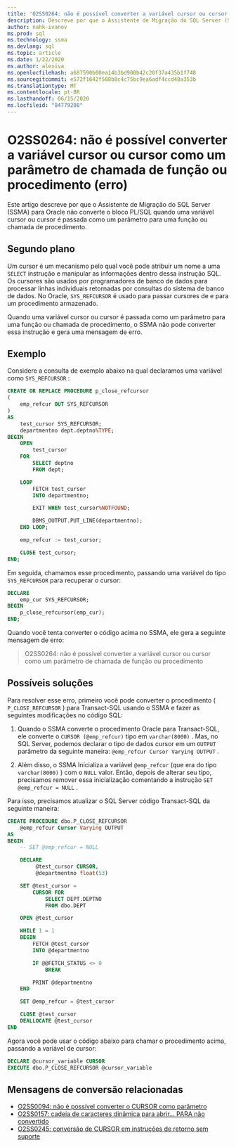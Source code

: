 ```yaml
---
title: 'O2SS0264: não é possível converter a variável cursor ou cursor como um parâmetro de chamada de função ou procedimento (erro)'
description: Descreve por que o Assistente de Migração do SQL Server (SSMA) para Oracle não converte o bloco PL/SQL quando uma variável cursor ou cursor é passada como um parâmetro para uma chamada de função ou procedimento.
author: nahk-ivanov
ms.prod: sql
ms.technology: ssma
ms.devlang: sql
ms.topic: article
ms.date: 1/22/2020
ms.author: alexiva
ms.openlocfilehash: a687590b00ea14b3bd900b42c20f37a435b1f748
ms.sourcegitcommit: e572f1642f588b8c4c75bc9ea6adf4ccd48a353b
ms.translationtype: MT
ms.contentlocale: pt-BR
ms.lasthandoff: 06/15/2020
ms.locfileid: "84779208"
---
```

# <a name="o2ss0264-unable-to-convert-cursor-or-cursor-variable-as-a-function-or-procedure-call-parameter-error"></a>O2SS0264: não é possível converter a variável cursor ou cursor como um parâmetro de chamada de função ou procedimento (erro)

Este artigo descreve por que o Assistente de Migração do SQL Server (SSMA) para Oracle não converte o bloco PL/SQL quando uma variável cursor ou cursor é passada como um parâmetro para uma função ou chamada de procedimento.

## <a name="background"></a>Segundo plano

Um cursor é um mecanismo pelo qual você pode atribuir um nome a uma `SELECT` instrução e manipular as informações dentro dessa instrução SQL. Os cursores são usados por programadores de banco de dados para processar linhas individuais retornadas por consultas do sistema de banco de dados. No Oracle, `SYS_REFCURSOR` é usado para passar cursores de e para um procedimento armazenado.

Quando uma variável cursor ou cursor é passada como um parâmetro para uma função ou chamada de procedimento, o SSMA não pode converter essa instrução e gera uma mensagem de erro.

## <a name="example"></a>Exemplo

Considere a consulta de exemplo abaixo na qual declaramos uma variável como `SYS_REFCURSOR` :

```sql
CREATE OR REPLACE PROCEDURE p_close_refcursor
(
    emp_refcur OUT SYS_REFCURSOR
)
AS
    test_cursor SYS_REFCURSOR;
    departmentno dept.deptno%TYPE;
BEGIN
    OPEN
        test_cursor
    FOR
        SELECT deptno
        FROM dept;

    LOOP
        FETCH test_cursor
        INTO departmentno;

        EXIT WHEN test_cursor%NOTFOUND;

        DBMS_OUTPUT.PUT_LINE(departmentno);
    END LOOP;

    emp_refcur := test_cursor;

    CLOSE test_cursor;
END;
```

Em seguida, chamamos esse procedimento, passando uma variável do tipo `SYS_REFCURSOR` para recuperar o cursor:

```sql
DECLARE
    emp_cur SYS_REFCURSOR;
BEGIN
    p_close_refcursor(emp_cur);
END;
```

Quando você tenta converter o código acima no SSMA, ele gera a seguinte mensagem de erro:

> O2SS0264: não é possível converter a variável cursor ou cursor como um parâmetro de chamada de função ou procedimento

## <a name="possible-remedies"></a>Possíveis soluções

Para resolver esse erro, primeiro você pode converter o procedimento ( `P_CLOSE_REFCURSOR` ) para Transact-SQL usando o SSMA e fazer as seguintes modificações no código SQL:

1. Quando o SSMA converte o procedimento Oracle para Transact-SQL, ele converte o `CURSOR (@emp_refcur)` tipo em `varchar(8000)` . Mas, no SQL Server, podemos declarar o tipo de dados cursor em um `OUTPUT` parâmetro da seguinte maneira: `@emp_refcur Cursor Varying OUTPUT` .

2. Além disso, o SSMA Inicializa a variável `@emp_refcur` (que era do tipo `varchar(8000)` ) com o `NULL` valor. Então, depois de alterar seu tipo, precisamos remover essa inicialização comentando a instrução `SET @emp_refcur = NULL` .

Para isso, precisamos atualizar o SQL Server código Transact-SQL da seguinte maneira:

```sql
CREATE PROCEDURE dbo.P_CLOSE_REFCURSOR
    @emp_refcur Cursor Varying OUTPUT
AS
BEGIN
    -- SET @emp_refcur = NULL

    DECLARE
         @test_cursor CURSOR,
         @departmentno float(53)

    SET @test_cursor =
        CURSOR FOR
            SELECT DEPT.DEPTNO
            FROM dbo.DEPT

    OPEN @test_cursor

    WHILE 1 = 1
    BEGIN
        FETCH @test_cursor
        INTO @departmentno

        IF @@FETCH_STATUS <> 0
            BREAK

        PRINT @departmentno
    END

    SET @emp_refcur = @test_cursor

    CLOSE @test_cursor
    DEALLOCATE @test_cursor
END
```

Agora você pode usar o código abaixo para chamar o procedimento acima, passando a variável de cursor:

```sql
DECLARE @cursor_variable CURSOR
EXECUTE dbo.P_CLOSE_REFCURSOR @cursor_variable
```

## <a name="related-conversion-messages"></a>Mensagens de conversão relacionadas

* [O2SS0094: não é possível converter o CURSOR como parâmetro](o2ss0094.md)
* [O2SS0157: cadeia de caracteres dinâmica para abrir... PARA não convertido](o2ss0157.md)
* [O2SS0245: conversão de CURSOR em instruções de retorno sem suporte](o2ss0245.md)
